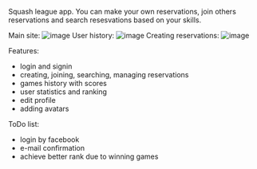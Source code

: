 Squash league app. You can make your own reservations, join others reservations and search resesvations based on your skills. 

Main site:
![image](https://user-images.githubusercontent.com/34575120/37787785-16c1e8c2-2e00-11e8-83d5-f80143b05483.png)
User history:
![image](https://user-images.githubusercontent.com/34575120/37788046-b97825f4-2e00-11e8-9959-688985b3f5e0.png)
Creating reservations:
![image](https://user-images.githubusercontent.com/34575120/37788084-d6421af0-2e00-11e8-911b-c93dbe0f748a.png)


Features:
- login and signin
- creating, joining, searching, managing reservations
- games history with scores
- user statistics and ranking
- edit profile
- adding avatars

ToDo list:
- login by facebook
- e-mail confirmation
- achieve better rank due to winning games
